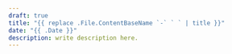 ```yaml
---
draft: true
title: "{{ replace .File.ContentBaseName `-` ` ` | title }}"
date: "{{ .Date }}"
description: write description here.
---
```

